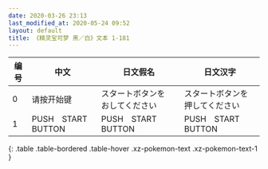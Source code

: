 ```yaml
---
date: 2020-03-26 23:13
last_modified_at: 2020-05-24 09:52
layout: default
title: 《精灵宝可梦 黑／白》文本 1-181
---
```

| 编号 | 中文 | 日文假名 | 日文汉字 |
| ---- | ---- | ---- | --- |
| 0 | 请按开始键 | スタートボタンを　おしてください | スタートボタンを押してください |
| 1 | PUSH　START　BUTTON | PUSH　START　BUTTON | PUSH　START　BUTTON |
{: .table .table-bordered .table-hover .xz-pokemon-text .xz-pokemon-text-1 }
